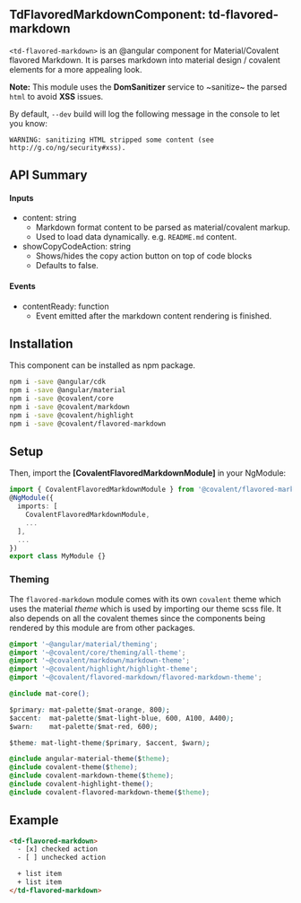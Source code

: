 ## TdFlavoredMarkdownComponent: td-flavored-markdown

`<td-flavored-markdown>` is an @angular component for Material/Covalent flavored Markdown. It is parses markdown into material design / covalent elements for a more appealing look.

**Note:** This module uses the **DomSanitizer** service to ~sanitize~ the parsed `html` to avoid **XSS** issues.

By default, `--dev` build will log the following message in the console to let you know:

`WARNING: sanitizing HTML stripped some content (see http://g.co/ng/security#xss).`

## API Summary

#### Inputs

+ content: string
  + Markdown format content to be parsed as material/covalent markup. 
  + Used to load data dynamically. e.g. `README.md` content.
+ showCopyCodeAction: string
  + Shows/hides the copy action button on top of code blocks
  + Defaults to false.

#### Events

+ contentReady: function
  + Event emitted after the markdown content rendering is finished.


## Installation

This component can be installed as npm package.

```bash
npm i -save @angular/cdk
npm i -save @angular/material
npm i -save @covalent/core
npm i -save @covalent/markdown
npm i -save @covalent/highlight
npm i -save @covalent/flavored-markdown
```

## Setup

Then, import the **[CovalentFlavoredMarkdownModule]** in your NgModule:

```typescript
import { CovalentFlavoredMarkdownModule } from '@covalent/flavored-markdown';
@NgModule({
  imports: [
    CovalentFlavoredMarkdownModule,
    ...
  ],
  ...
})
export class MyModule {}
```

### Theming

The `flavored-markdown` module comes with its own `covalent` theme which uses the material *theme* which is used by importing our theme scss file. It also depends on all the covalent themes since the components being rendered by this module are from other packages.

```css
@import '~@angular/material/theming';
@import '~@covalent/core/theming/all-theme';
@import '~@covalent/markdown/markdown-theme';
@import '~@covalent/highlight/highlight-theme';
@import '~@covalent/flavored-markdown/flavored-markdown-theme';

@include mat-core();

$primary: mat-palette($mat-orange, 800);
$accent:  mat-palette($mat-light-blue, 600, A100, A400);
$warn:    mat-palette($mat-red, 600);

$theme: mat-light-theme($primary, $accent, $warn);

@include angular-material-theme($theme);
@include covalent-theme($theme);
@include covalent-markdown-theme($theme);
@include covalent-highlight-theme();
@include covalent-flavored-markdown-theme($theme);
```

## Example

```html
<td-flavored-markdown>
  - [x] checked action
  - [ ] unchecked action

  + list item
  + list item
</td-flavored-markdown>
```

